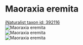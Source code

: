 
Maoraxia eremita
================
  
[iNaturalist taxon id: 392116](https://www.inaturalist.org/taxa/392116)  
![Maoraxia eremita](https://inaturalist-open-data.s3.amazonaws.com/photos/176067129/medium.jpg)  
![Maoraxia eremita](https://inaturalist-open-data.s3.amazonaws.com/photos/176069415/medium.jpg)  
![Maoraxia eremita](https://inaturalist-open-data.s3.amazonaws.com/photos/176069421/medium.jpg)